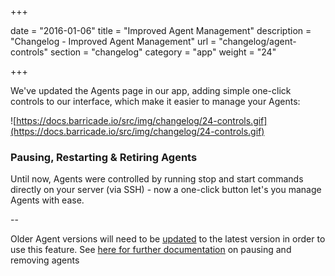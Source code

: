 +++

date = "2016-01-06"
title = "Improved Agent Management"
description = "Changelog - Improved Agent Management"
url = "changelog/agent-controls"
section = "changelog"
category = "app"
weight = "24"

+++

We've updated the Agents page in our app, adding simple one-click  controls to our interface, which make it easier to manage your Agents:

![https://docs.barricade.io/src/img/changelog/24-controls.gif](https://docs.barricade.io/src/img/changelog/24-controls.gif)

### Pausing, Restarting & Retiring Agents

Until now, Agents were controlled by running stop and start commands directly on your server (via SSH) - now a one-click button let's you manage Agents with ease.

--

Older Agent versions will need to be [updated](https://docs.barricade.io/using-barricade/#updating-agents) to the latest version in order to use this feature. See [here for further documentation](https://docs.barricade.io/using-barricade/#stopping-and-removing-agents) on pausing and removing agents

